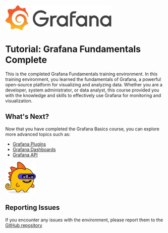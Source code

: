 
<img src="../assets/grafana_logo.png" style="height: 80px">

# Tutorial: Grafana Fundamentals Complete
This is the completed Grafana Fundamentals training environment. In this training environment, you learned the fundamentals of Grafana, a powerful open-source platform for visualizing and analyzing data. Whether you are a developer, system administrator, or data analyst, this course provided you with the knowledge and skills to effectively use Grafana for monitoring and visualization.

## What's Next?
Now that you have completed the Grafana Basics course, you can explore more advanced topics such as:
- [Grafana Plugins](https://grafana.com/grafana/plugins)
- [Grafana Dashboards](https://grafana.com/docs/grafana/latest/dashboards)
- [Grafana API](https://grafana.com/docs/grafana/latest/http_api)

<img src="../assets/grot-4.png" style="height: 100px">

## Reporting Issues
If you encounter any issues with the environment, please report them to the [GitHub repository](https://github.com/grafana/killercoda)